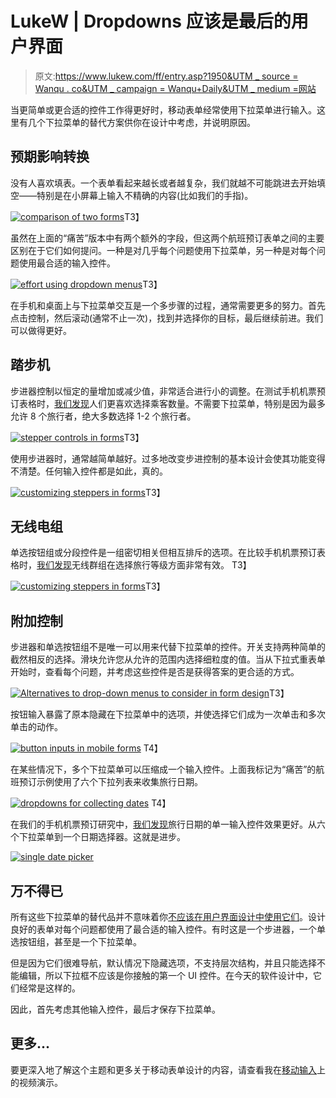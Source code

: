 # LukeW | Dropdowns 应该是最后的用户界面

> 原文:[https://www.lukew.com/ff/entry.asp?1950&UTM _ source = Wanqu . co&UTM _ campaign = Wanqu+Daily&UTM _ medium =网站](https://www.lukew.com/ff/entry.asp?1950&utm_source=wanqu.co&utm_campaign=Wanqu+Daily&utm_medium=website)



当更简单或更合适的控件工作得更好时，移动表单经常使用下拉菜单进行输入。这里有几个下拉菜单的替代方案供你在设计中考虑，并说明原因。

## 预期影响转换

没有人喜欢填表。一个表单看起来越长或者越复杂，我们就越不可能跳进去开始填空——特别是在小屏幕上输入不精确的内容(比如我们的手指)。

[![comparison of two forms](../Images/d8ad60b0541372e583c3192d9fb0165e.png)](//static.lukew.com/dropdowns_compare_2x.png)T3】

虽然在上面的“痛苦”版本中有两个额外的字段，但这两个航班预订表单之间的主要区别在于它们如何提问。一种是对几乎每个问题使用下拉菜单，另一种是对每个问题使用最合适的输入控件。

[![effort using dropdown menus](../Images/e6d690995aa75991403ee9d4d972ae93.png)](//static.lukew.com/dropdowns_effort_2x.png)T3】

在手机和桌面上与下拉菜单交互是一个多步骤的过程，通常需要更多的努力。首先点击控制，然后滚动(通常不止一次)，找到并选择你的目标，最后继续前进。我们可以做得更好。

## 踏步机

步进器控制以恒定的量增加或减少值，非常适合进行小的调整。在测试手机机票预订表格时，[我们发现](http://lukew_img.s3.amazonaws.com/LukeW_FlightBooking.pdf)人们更喜欢选择乘客数量。不需要下拉菜单，特别是因为最多允许 8 个旅行者，绝大多数选择 1-2 个旅行者。

[![stepper controls in forms](../Images/7d428177ff48842cb171928c087c848d.png)](//static.lukew.com/dropdowns_stepper_2x.png)T3】

使用步进器时，通常越简单越好。过多地改变步进控制的基本设计会使其功能变得不清楚。任何输入控件都是如此，真的。

[![customizing steppers in forms](../Images/8a1f7e5e2aa71bb4c5f016be2f1d5b4f.png)](//static.lukew.com/dropdowns_custstepper_2x.png)T3】

## 无线电组

单选按钮组或分段控件是一组密切相关但相互排斥的选项。在比较手机机票预订表格时，[我们发现](http://lukew_img.s3.amazonaws.com/LukeW_FlightBooking.pdf)无线群组在选择旅行等级方面非常有效。 T3】

[![customizing steppers in forms](../Images/7233ac121d09d80cb9d509281d1779e1.png)](//static.lukew.com/dropdowns_segcontrol_2x.png)T3】

## 附加控制

步进器和单选按钮组不是唯一可以用来代替下拉菜单的控件。开关支持两种简单的截然相反的选择。滑块允许您从允许的范围内选择细粒度的值。当从下拉式重表单开始时，查看每个问题，并考虑这些控件是否是获得答案的更合适的方式。

[![Alternatives to drop-down menus to consider in form design](../Images/7f123ace490b8402e35521c25be4bf99.png)](//static.lukew.com/dropdowns_alts_2x.png)T3】

按钮输入暴露了原本隐藏在下拉菜单中的选项，并使选择它们成为一次单击和多次单击的动作。

[![button inputs in mobile forms](../Images/c9c685f08fe1c0d3691e124a2fd4a3ff.png)](//static.lukew.com/dropdowns_button_2x.png) T4】

在某些情况下，多个下拉菜单可以压缩成一个输入控件。上面我标记为“痛苦”的航班预订示例使用了六个下拉列表来收集旅行日期。

[![dropdowns for collecting dates](../Images/e9520709e6f36e8abfd8014243d405c3.png)](//static.lukew.com/dropdowns_dateorg_2x.png) T4】

在我们的手机机票预订研究中，[我们发现](http://lukew_img.s3.amazonaws.com/LukeW_FlightBooking.pdf)旅行日期的单一输入控件效果更好。从六个下拉菜单到一个日期选择器。这就是进步。

[![single date picker](../Images/5fe9c64510b2459f29509d6a4b0491cb.png)](//static.lukew.com/dropdowns_date_2x.png) 

## 万不得已

所有这些下拉菜单的替代品并不意味着你[不应该在用户界面设计中使用它们](https://medium.com/design-ux/bc190d62eff5)。设计良好的表单对每个问题都使用了最合适的输入控件。有时这是一个步进器，一个单选按钮组，甚至是一个下拉菜单。

但是因为它们很难导航，默认情况下隐藏选项，不支持层次结构，并且只能选择不能编辑，所以下拉框不应该是你接触的第一个 UI 控件。在今天的软件设计中，它们经常是这样的。

因此，首先考虑其他输入控件，最后才保存下拉菜单。

## 更多...

要更深入地了解这个主题和更多关于移动表单设计的内容，请查看我在[移动输入](https://www.youtube.com/watch?v=nmKMz3Fg76M)上的视频演示。

